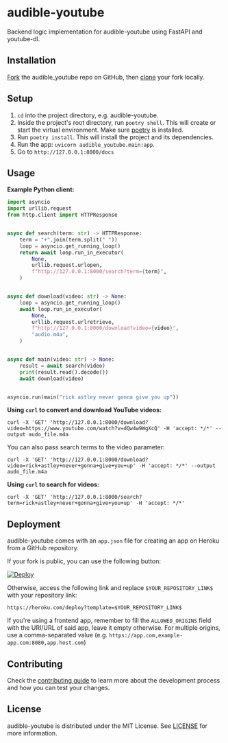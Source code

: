 # audible-youtube

Backend logic implementation for audible-youtube using FastAPI and youtube-dl.

## Installation

[Fork](https://docs.github.com/en/get-started/quickstart/fork-a-repo#forking-a-repository) the audible_youtube repo on GitHub, then [clone](https://docs.github.com/en/repositories/creating-and-managing-repositories/cloning-a-repository#cloning-a-repository) your fork locally.

## Setup

1. `cd` into the project directory, e.g. audible-youtube.
2. Inside the project's root directory, run `poetry shell`. This will create or start the virtual environment. Make sure [poetry](https://github.com/python-poetry/poetry#installation) is installed.
3. Run `poetry install`. This will install the project and its dependencies.
4. Run the app: `uvicorn audible_youtube.main:app`.
5. Go to `http://127.0.0.1:8000/docs`

## Usage

**Example Python client:**

```py
import asyncio
import urllib.request
from http.client import HTTPResponse


async def search(term: str) -> HTTPResponse:
    term = "+".join(term.split(" "))
    loop = asyncio.get_running_loop()
    return await loop.run_in_executor(
        None,
        urllib.request.urlopen,
        f"http://127.0.0.1:8000/search?term={term}",
    )


async def download(video: str) -> None:
    loop = asyncio.get_running_loop()
    await loop.run_in_executor(
        None,
        urllib.request.urlretrieve,
        f"http://127.0.0.1:8000/download?video={video}",
        "audio.m4a",
    )


async def main(video: str) -> None:
    result = await search(video)
    print(result.read().decode())
    await download(video)


asyncio.run(main("rick astley never gonna give you up"))
```

**Using `curl` to convert and download YouTube videos:**

```
curl -X 'GET' 'http://127.0.0.1:8000/download?video=https://www.youtube.com/watch?v=dQw4w9WgXcQ' -H 'accept: */*' --output audo_file.m4a
```

You can also pass search terms to the video parameter:

```
curl -X 'GET' 'http://127.0.0.1:8000/download?video=rick+astley+never+gonna+give+you+up' -H 'accept: */*' --output audo_file.m4a
```

**Using `curl` to search for videos:**

```
curl -X 'GET' 'http://127.0.0.1:8000/search?term=rick+astley+never+gonna+give+you+up' -H 'accept: */*'
```

## Deployment

audible-youtube comes with an `app.json` file for creating an app on Heroku from a GitHub repository.

If your fork is public, you can use the following button:

[![Deploy](https://www.herokucdn.com/deploy/button.svg)](https://heroku.com/deploy)

Otherwise, access the following link and replace `$YOUR_REPOSITORY_LINK$` with your repository link:

```
https://heroku.com/deploy?template=$YOUR_REPOSITORY_LINK$
```

If you're using a frontend app, remember to fill the `ALLOWED_ORIGINS` field with the URI/URL of said app, leave it empty otherwise. For multiple origins, use a comma-separated value (e.g. `https://app.com,example-app.com:8080,app.host.com`)

## Contributing

Check the [contributing guide](./.github/CONTRIBUTING.md) to learn more about the development process and how you can test your changes.

## License

audible-youtube is distributed under the MIT License. See [LICENSE](./LICENSE) for more information.
